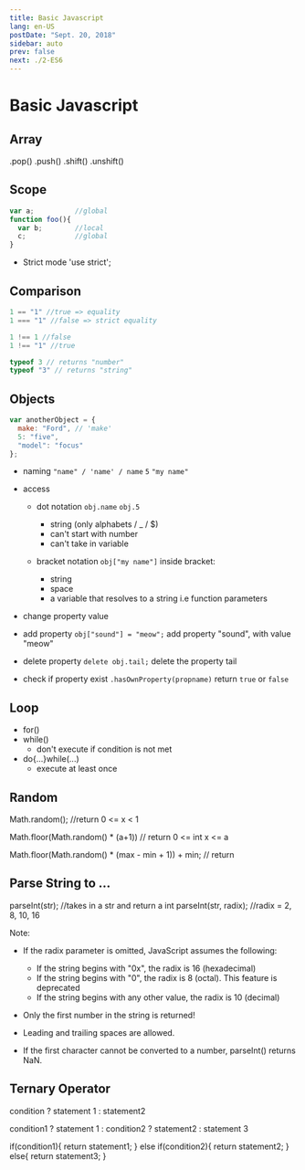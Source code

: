 ```yaml
---
title: Basic Javascript
lang: en-US
postDate: "Sept. 20, 2018"
sidebar: auto
prev: false
next: ./2-ES6
---
```

# Basic Javascript

## Array
.pop() .push()
.shift() .unshift()

## Scope
``` javascript
var a;          //global
function foo(){
  var b;        //local
  c;            //global
}

```
- Strict mode
'use strict';

## Comparison
``` javascript
1 == "1" //true => equality
1 === "1" //false => strict equality

1 !== 1 //false
1 !== "1" //true

typeof 3 // returns "number"
typeof "3" // returns "string"
```

## Objects
``` javascript
var anotherObject = {
  make: "Ford", // 'make'
  5: "five",
  "model": "focus"
};
```
- naming
  `"name" / 'name' / name`
  `5`
  `"my name"`
- access

  - dot notation
    `obj.name`
    `obj.5`
    - string (only alphabets / _ / $)
    - can't start with number
    - can't take in variable

  - bracket notation
    `obj["my name"]`
    inside bracket:
    - string
    - space
    - a variable that resolves to a string
    i.e function parameters

- change property value
- add property
  `obj["sound"] = "meow";`
  add property "sound", with value "meow"
- delete property
  `delete obj.tail;`
  delete the property tail
- check if property exist
  `.hasOwnProperty(propname)`
  return `true` or `false`

## Loop
- for()
- while()
  - don't execute if condition is not met
- do{...}while(...)
  - execute at least once

## Random
Math.random();
//return 0 <= x < 1

Math.floor(Math.random() * (a+1))
// return 0 <= int x <= a

Math.floor(Math.random() * (max - min + 1)) + min;
// return

## Parse String to ...
parseInt(str); //takes in a str and return a int
parseInt(str, radix); //radix = 2, 8, 10, 16

Note:
- If the radix parameter is omitted, JavaScript assumes the following:
  - If the string begins with "0x", the radix is 16 (hexadecimal)
  - If the string begins with "0", the radix is 8 (octal). This feature is deprecated
  - If the string begins with any other value, the radix is 10 (decimal)

- Only the first number in the string is returned!
- Leading and trailing spaces are allowed.
- If the first character cannot be converted to a number, parseInt() returns NaN.

## Ternary Operator
condition ? statement 1 : statement2

condition1 ? statement 1 : condition2 ? statement2 : statement 3

if(condition1){
  return statement1;
}
else if(condition2){
  return statement2;
}
else{
  return statement3;
}
